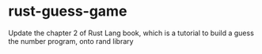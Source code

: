 # rust-guess-game
Update the chapter 2 of Rust Lang book, which is a tutorial to build a guess the number program, onto rand library
